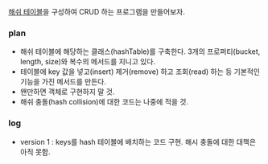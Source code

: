 <p>
<a href="https://github.com/TaekGeunLee/study_JS-remaster-/blob/master/algorithm%20tranning/basic/hash.md">해쉬 테이블</a>을 구성하여 CRUD 하는 프로그램을 만들어보자.
</p>

### plan
* 해쉬 테이블에 해당하는 클래스(hashTable)를 구축한다. 3개의 프로퍼티(bucket, length, size)와 복수의 메서드를 지니고 있다.
* 테이블에 key 값을 넣고(insert) 제거(remove) 하고 조회(read) 하는 등 기본적인 기능을 가진 메서드를 만든다.
* 왠만하면 객체로 구현하지 말 것.
* 해쉬 충돌(hash collision)에 대한 코드는 나중에 적을 것.

### log

* version 1 : keys를 hash 테이블에 배치하는 코드 구현. 해시 충돌에 대한 대책은 아직 못함.